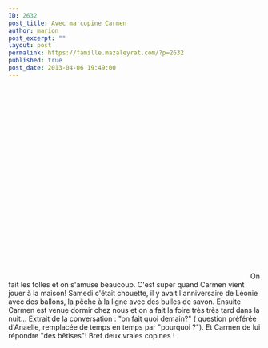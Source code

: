 ```yaml
---
ID: 2632
post_title: Avec ma copine Carmen
author: marion
post_excerpt: ""
layout: post
permalink: https://famille.mazaleyrat.com/?p=2632
published: true
post_date: 2013-04-06 19:49:00
---
```

<object width="480" height="385"><param name="movie" value="https://www.youtube.com/v/1ogSSaxs75s"></param><param name="allowFullScreen" value="true"></param><param name="allowscriptaccess" value="always"></param><embed src="https://www.youtube.com/v/1ogSSaxs75s" type="application/x-shockwave-flash" allowscriptaccess="always" allowfullscreen="true" width="480" height="385"></embed></object> On fait les folles et on s'amuse beaucoup. C'est super quand Carmen vient jouer à la maison!
Samedi c'était chouette, il y avait l'anniversaire de Léonie avec des ballons, la pêche à la ligne avec des bulles de savon. Ensuite Carmen est venue dormir chez nous et on a fait la foire très très tard dans la nuit...
Extrait de la conversation : "on fait quoi demain?" ( question préférée d'Anaelle, remplacée de temps en temps par "pourquoi ?"). Et Carmen de lui répondre "des bêtises"!
Bref deux vraies copines !